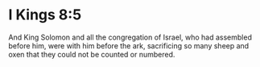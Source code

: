 # I Kings 8:5

And King Solomon and all the congregation of Israel, who had assembled before him, were with him before the ark, sacrificing so many sheep and oxen that they could not be counted or numbered.
